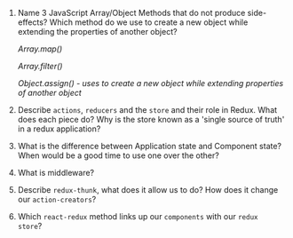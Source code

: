 1.  Name 3 JavaScript Array/Object Methods that do not produce side-effects? Which method do we use to create a new object while extending the properties of another object?

    *Array.map()*

    *Array.filter()*
    
    *Object.assign()  - uses to create a new object while extending properties of another object*

2.  Describe `actions`, `reducers` and the `store` and their role in Redux. What does each piece do? Why is the store known as a 'single source of truth' in a redux application?
3.  What is the difference between Application state and Component state? When would be a good time to use one over the other?
4.  What is middleware?
5.  Describe `redux-thunk`, what does it allow us to do? How does it change our `action-creators`?
6.  Which `react-redux` method links up our `components` with our `redux store`?

